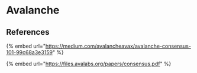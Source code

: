 # Avalanche





## References

{% embed url="https://medium.com/avalancheavax/avalanche-consensus-101-99c68a3e3159" %}

{% embed url="https://files.avalabs.org/papers/consensus.pdf" %}

